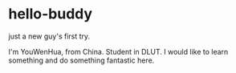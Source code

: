 # hello-buddy
just a new guy's first try.


I'm YouWenHua, from China.
Student in DLUT.
I would like to learn something and do something fantastic here.  
